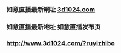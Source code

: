 ### 如意直播最新網址 [3d1024.com](http://www.3d1024.com/?ruyizhibo) 
### 如意直播最新地址 如意直播发布页
### http://www.3d1024.com/?ruyizhibo
